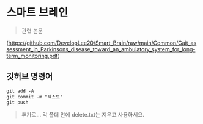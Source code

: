 # 스마트 브레인

> 관련 논문

(https://github.com/DevelopLee20/Smart_Brain/raw/main/Common/Gait_assessment_in_Parkinsons_disease_toward_an_ambulatory_system_for_long-term_monitoring.pdf)


## 깃허브 명령어

```txt
git add -A
git commit -m "텍스트"
git push
```

> 추가로... 각 폴더 안에 delete.txt는 지우고 사용하세요.
